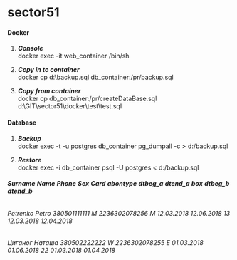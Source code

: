 # sector51

#### Docker 
1. **_Console_**  
docker exec -it web_container /bin/sh

2. **_Copy in to container_**  
docker cp d:\backup.sql db_container:/pr/backup.sql

3. **_Copy from container_**  
docker cp db_container:/pr/createDataBase.sql d:\GIT\sector51\docker\test\test.sql

#### Database
1. **_Backup_**  
docker exec -t -u postgres db_container pg_dumpall -c > d:/backup.sql

2. **_Restore_**  
docker exec -i db_container psql -U postgres < d:/backup.sql


###### **_Surname_**	**_Name_**	**_Phone_**	**_Sex_**	**_Card_**	**_abontype_**	**_dtbeg_a_**	**_dtend_a_**	**_box_**	**_dtbeg_b_**	**_dtend_b_**
###### Petrenko	Petro	380501111111	M	2236302078256	M	12.03.2018	12.06.2018	13	12.03.2018	12.04.2018
###### Циганог	Наташа	380502222222	W	2236302078255	E	01.03.2018	01.06.2018	22	01.03.2018	01.04.2018
